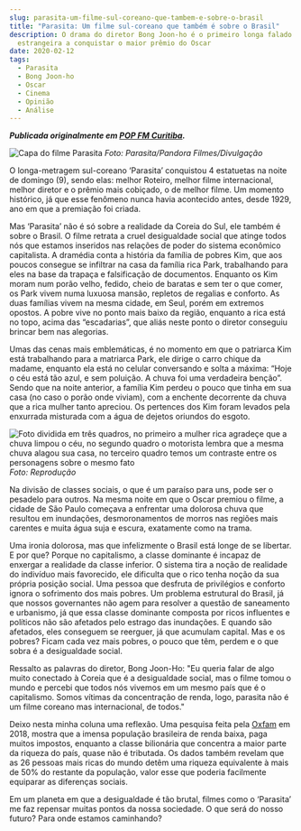 ```yaml
---
slug: parasita-um-filme-sul-coreano-que-tambem-e-sobre-o-brasil
title: "Parasita: Um filme sul-coreano que também é sobre o Brasil"
description: O drama do diretor Bong Joon-ho é o primeiro longa falado em língua
  estrangeira a conquistar o maior prêmio do Oscar
date: 2020-02-12
tags:
  - Parasita
  - Bong Joon-ho
  - Oscar
  - Cinema
  - Opinião
  - Análise
---
```


**_Publicada originalmente em [POP FM Curitiba](http://popfmcuritiba.com.br/noticias/parasita-um-filme-sul-coreano-que-tambem-e-sobre-o-brasil)._**

![Capa do filme Parasita](/images/upload/capa-filme-parasita.jpg "Capa do filme Parasita")
_Foto: Parasita/Pandora Filmes/Divulgação_

O longa-metragem sul-coreano ‘Parasita’ conquistou 4 estatuetas na noite de domingo (9), sendo elas: melhor Roteiro, melhor filme internacional, melhor diretor e o prêmio mais cobiçado, o de melhor filme. Um momento histórico, já que esse fenômeno nunca havia acontecido antes, desde 1929, ano em que a premiação foi criada.

Mas ‘Parasita’ não é só sobre a realidade da Coreia do Sul, ele também é sobre o Brasil. O filme retrata a cruel desigualdade social que atinge todos nós que estamos inseridos nas relações de poder do sistema econômico capitalista. A dramédia conta a história da família de pobres Kim, que aos poucos consegue se infiltrar na casa da família rica Park, trabalhando para eles na base da trapaça e falsificação de documentos. Enquanto os Kim moram num porão velho, fedido, cheio de baratas e sem ter o que comer, os Park vivem numa luxuosa mansão, repletos de regalias e conforto. As duas famílias vivem na mesma cidade, em Seul, porém em extremos opostos. A pobre vive no ponto mais baixo da região, enquanto a rica está no topo, acima das “escadarias”, que aliás neste ponto o diretor conseguiu brincar bem nas alegorias.

Umas das cenas mais emblemáticas, é no momento em que o patriarca Kim está trabalhando para a matriarca Park, ele dirige o carro chique da madame, enquanto ela está no celular conversando e solta a máxima: “Hoje o céu está tão azul, e sem poluição. A chuva foi uma verdadeira benção”. Sendo que na noite anterior, a família Kim perdeu o pouco que tinha em sua casa (no caso o porão onde viviam), com a enchente decorrente da chuva que a rica mulher tanto apreciou. Os pertences dos Kim foram levados pela enxurrada misturada com a água de dejetos oriundos do esgoto.

![Foto dividida em três quadros, no primeiro a mulher rica agradeçe que a chuva limpou o céu, no segundo quadro o motorista lembra que a mesma chuva alagou sua casa, no terceiro quadro temos um contraste entre os personagens sobre o mesmo fato](/images/upload/cenas-parasita.jpg "Foto dividida em três quadros, no primeiro a mulher rica agradeçe que a chuva limpou o céu, no segundo quadro o motorista lembra que a mesma chuva alagou sua casa, no terceiro quadro temos um contraste entre os personagens sobre o mesmo fato")
_Foto: Reprodução_

Na divisão de classes sociais, o que é um paraíso para uns, pode ser o pesadelo para outros. Na mesma noite em que o Oscar premiou o filme, a cidade de São Paulo começava a enfrentar uma dolorosa chuva que resultou em inundações, desmoronamentos de morros nas regiões mais carentes e muita água suja e escura, exatamente como na trama.

Uma ironia dolorosa, mas que infelizmente o Brasil está longe de se libertar. E por que? Porque no capitalismo, a classe dominante é incapaz de enxergar a realidade da classe inferior. O sistema tira a noção de realidade do indivíduo mais favorecido, ele dificulta que o rico tenha noção da sua própria posição social. Uma pessoa que desfruta de privilégios e conforto ignora o sofrimento dos mais pobres. Um problema estrutural do Brasil, já que nossos governantes não agem para resolver a questão de saneamento e urbanismo, já que essa classe dominante composta por ricos influentes e políticos não são afetados pelo estrago das inundações. E quando são afetados, eles conseguem se reerguer, já que acumulam capital. Mas e os pobres? Ficam cada vez mais pobres, o pouco que têm, perdem e o que sobra é a desigualdade social.

Ressalto as palavras do diretor, Bong Joon-Ho: "Eu queria falar de algo muito conectado à Coreia que é a desigualdade social, mas o filme tomou o mundo e percebi que todos nós vivemos em um mesmo país que é o capitalismo. Somos vítimas da concentração de renda, logo, parasita não é um filme coreano mas internacional, de todos."

Deixo nesta minha coluna uma reflexão. Uma pesquisa feita pela [Oxfam](https://oxfam.org.br/um-retrato-das-desigualdades-brasileiras/pais-estagnado/) em 2018, mostra que a imensa população brasileira de renda baixa, paga muitos impostos, enquanto a classe bilionária que concentra a maior parte da riqueza do país, quase não é tributada. Os dados também revelam que as 26 pessoas mais ricas do mundo detêm uma riqueza equivalente à mais de 50% do restante da população, valor esse que poderia facilmente equiparar as diferenças sociais.

Em um planeta em que a desigualdade é tão brutal, filmes como o ‘Parasita’ me faz repensar muitas pontos da nossa sociedade. O que será do nosso futuro? Para onde estamos caminhando?
